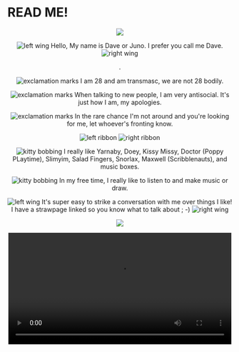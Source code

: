 # READ ME!
<p align="center">
  <img src="https://file.garden/ZYeKwZ1Byy9B5AzI/3c6d812bd53d19b45202e5483380b97a.gif"/>
</p>
<p align="center">
  <img src="https://file.garden/ZYeKwZ1Byy9B5AzI/u1a3mv.gif" alt="left wing">
  Hello, My name is Dave or Juno. I prefer you call me Dave.
  <img src="https://file.garden/ZYeKwZ1Byy9B5AzI/aj0cqr.gif" alt="right wing">
</p>
<p align="center">
  .
</p>
<p align="center">
  <img src="https://file.garden/ZYeKwZ1Byy9B5AzI/plhu2u.gif" alt="exclamation marks"> I am 28 and am transmasc, we are not 28 bodily.
</p>
<p align="center">
   <img src="https://file.garden/ZYeKwZ1Byy9B5AzI/plhu2u.gif" alt="exclamation marks"> When talking to new people, I am very antisocial. It's just how I am, my apologies.
</p>
<p align="center">
   <img src="https://file.garden/ZYeKwZ1Byy9B5AzI/plhu2u.gif" alt="exclamation marks"> In the rare chance I'm not around and you're looking for me, let whoever's fronting know.
</p>
<p align="center">
  <img src="https://file.garden/ZYeKwZ1Byy9B5AzI/0miotk.png" alt="left ribbon">
  <img src="https://file.garden/ZYeKwZ1Byy9B5AzI/m172ob.png" alt="right ribbon">
</p>
<p align="center">
  <img src="https://file.garden/ZYeKwZ1Byy9B5AzI/hg2s0k.gif" alt="kitty bobbing"> I really like Yarnaby, Doey, Kissy Missy, Doctor (Poppy PLaytime), Slimyim, Salad Fingers, Snorlax, Maxwell (Scribblenauts), and music boxes.
</p>
<p align=center>
  <img src="https://file.garden/ZYeKwZ1Byy9B5AzI/hg2s0k.gif" alt="kitty bobbing"> In my free time, I really like to listen to and make music or draw.
</p>
<p align="center">
  <img src="https://file.garden/ZYeKwZ1Byy9B5AzI/u1a3mv.gif" alt="left wing">
  It's super easy to strike a conversation with me over things I like! I have a strawpage linked so you know what to talk about ; -) 
  <img src="https://file.garden/ZYeKwZ1Byy9B5AzI/aj0cqr.gif" alt="right wing">
</p>
<p align="center">
  <img src="https://file.garden/ZYeKwZ1Byy9B5AzI/ezgif.com-resize.gif"/>
</p>
<p align="center">
  <video src="https://github.com/user-attachments/assets/0acd898f-6d7b-4d95-a11b-f6f4eb75ca55" width="500" />
</p>
